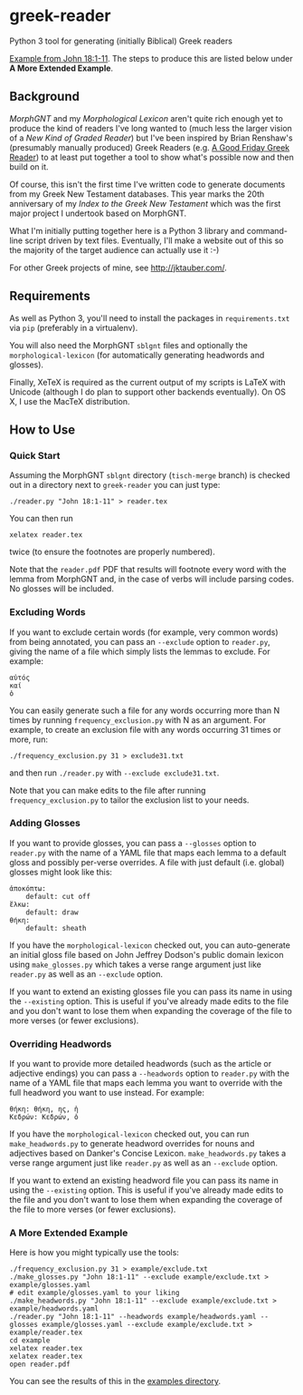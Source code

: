 # greek-reader

Python 3 tool for generating (initially Biblical) Greek readers

[Example from John 18:1-11](https://github.com/jtauber/greek-reader/raw/master/example/reader.pdf). The steps to produce this are listed below under **A More Extended Example**.


## Background

*MorphGNT* and my *Morphological Lexicon* aren't quite rich enough yet to
produce the kind of readers I've long wanted to (much less the larger vision of
a *New Kind of Graded Reader*) but I've been inspired by Brian Renshaw's
(presumably manually produced) Greek Readers (e.g. [A Good Friday Greek Reader](http://ntexegesis.com/blog/2014/4/18/a-good-friday-greek-reader-john-18-19))
to at least put together a tool to show what's possible now and then build on
it.

Of course, this isn't the first time I've written code to generate documents
from my Greek New Testament databases. This year marks the 20th anniversary of
my *Index to the Greek New Testament* which was the first major project I
undertook based on MorphGNT.

What I'm initially putting together here is a Python 3 library and command-line
script driven by text files. Eventually, I'll make a website out of this so the
majority of the target audience can actually use it :-)

For other Greek projects of mine, see <http://jktauber.com/>.


## Requirements

As well as Python 3, you'll need to install the packages in `requirements.txt`
via `pip` (preferably in a virtualenv).

You will also need the MorphGNT `sblgnt` files and optionally the
`morphological-lexicon` (for automatically generating headwords and glosses).

Finally, XeTeX is required as the current output of my scripts is LaTeX with
Unicode (although I do plan to support other backends eventually). On OS X, I
use the MacTeX distribution.


## How to Use


### Quick Start

Assuming the MorphGNT `sblgnt` directory (`tisch-merge` branch) is checked out
in a directory next to `greek-reader` you can just type:

    ./reader.py "John 18:1-11" > reader.tex

You can then run

    xelatex reader.tex

twice (to ensure the footnotes are properly numbered).

Note that the `reader.pdf` PDF that results will footnote every word with the
lemma from MorphGNT and, in the case of verbs will include parsing codes. No
glosses will be included.


### Excluding Words

If you want to exclude certain words (for example, very common words) from
being annotated, you can pass an `--exclude` option to `reader.py`, giving the
name of a file which simply lists the lemmas to exclude. For example:

    αὐτός
    καί
    ὁ

You can easily generate such a file for any words occurring more than N times
by running `frequency_exclusion.py` with N as an argument. For example, to
create an exclusion file with any words occurring 31 times or more, run:

    ./frequency_exclusion.py 31 > exclude31.txt

and then run `./reader.py` with `--exclude exclude31.txt`.

Note that you can make edits to the file after running `frequency_exclusion.py`
to tailor the exclusion list to your needs.


### Adding Glosses

If you want to provide glosses, you can pass a `--glosses` option to `reader.py`
with the name of a YAML file that maps each lemma to a default gloss and
possibly per-verse overrides. A file with just default (i.e. global) glosses
might look like this:

    ἀποκόπτω:
        default: cut off
    ἕλκω:
        default: draw
    θήκη:
        default: sheath

If you have the `morphological-lexicon` checked out, you can auto-generate an
initial gloss file based on John Jeffrey Dodson's public domain lexicon using
`make_glosses.py` which takes a verse range argument just like `reader.py` as
well as an `--exclude` option.

If you want to extend an existing glosses file you can pass its name in using
the `--existing` option. This is useful if you've already made edits to the file
and you don't want to lose them when expanding the coverage of the file to more
verses (or fewer exclusions).


### Overriding Headwords

If you want to provide more detailed headwords (such as the article or
adjective endings) you can pass a `--headwords` option to `reader.py` with the
name of a YAML file that maps each lemma you want to override with the full
headword you want to use instead. For example:

    θήκη: θήκη, ης, ἡ
    Κεδρών: Κεδρών, ὁ

If you have the `morphological-lexicon` checked out, you can run
`make_headwords.py` to generate headword overrides for nouns and adjectives
based on Danker's Concise Lexicon. `make_headwords.py` takes a verse range
argument just like `reader.py` as well as an `--exclude` option.

If you want to extend an existing headword file you can pass its name in using
the `--existing` option. This is useful if you've already made edits to the file
and you don't want to lose them when expanding the coverage of the file to more
verses (or fewer exclusions).


### A More Extended Example

Here is how you might typically use the tools:

    ./frequency_exclusion.py 31 > example/exclude.txt
    ./make_glosses.py "John 18:1-11" --exclude example/exclude.txt > example/glosses.yaml
    # edit example/glosses.yaml to your liking
    ./make_headwords.py "John 18:1-11" --exclude example/exclude.txt > example/headwords.yaml
    ./reader.py "John 18:1-11" --headwords example/headwords.yaml --glosses example/glosses.yaml --exclude example/exclude.txt > example/reader.tex
    cd example
    xelatex reader.tex
    xelatex reader.tex
    open reader.pdf

You can see the results of this in the
[examples directory](https://github.com/jtauber/greek-reader/tree/master/example).
